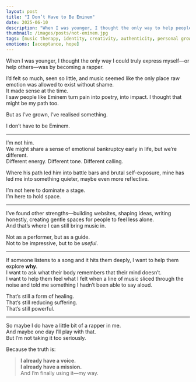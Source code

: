 ```yaml
---
layout: post
title: "I Don’t Have to Be Eminem"
date: 2025-06-10
description: "When I was younger, I thought the only way to help people and express myself was through music. But I’ve realised—my voice has other homes too."
thumbnail: /images/posts/not-eminem.jpg
tags: [music therapy, identity, creativity, authenticity, personal growth, inner child, voice]
emotions: [acceptance, hope]
---
```


When I was younger, I thought the only way I could truly express myself—or help others—was by becoming a rapper.

I’d felt so much, seen so little, and music seemed like the only place raw emotion was allowed to exist without shame.  
It made sense at the time.  
I saw people like Eminem turn pain into poetry, into impact. I thought that might be my path too.

But as I’ve grown, I’ve realised something.

I don’t have to be Eminem.

---

I’m not him.  
We might share a sense of emotional bankruptcy early in life, but we’re different.  
Different energy. Different tone. Different calling.

Where his path led him into battle bars and brutal self-exposure, mine has led me into something quieter, maybe even more reflective.

I’m not here to dominate a stage.  
I’m here to hold space.

---

I’ve found other strengths—building websites, shaping ideas, writing honestly, creating gentle spaces for people to feel less alone.  
And that’s where I can still bring music in.  

Not as a performer, but as a guide.  
Not to be impressive, but to be *useful*.

---

If someone listens to a song and it hits them deeply, I want to help them explore **why**.  
I want to ask what their body remembers that their mind doesn’t.  
I want to help them feel what I felt when a line of music sliced through the noise and told me something I hadn’t been able to say aloud.

That’s still a form of healing.  
That’s still reducing suffering.  
That’s still powerful.

---

So maybe I do have a little bit of a rapper in me.  
And maybe one day I’ll play with that.  
But I’m not taking it too seriously.

Because the truth is:  
> **I already have a voice.**  
> **I already have a mission.**  
> And I’m finally using it—my way.
